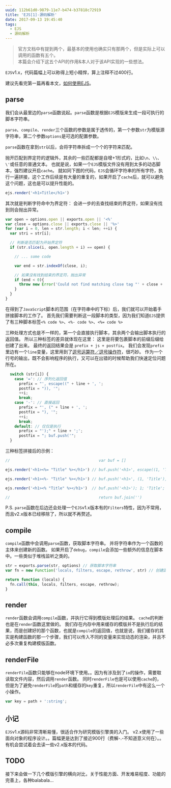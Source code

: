 ```yaml
---
uuid: 112b61d0-9879-11e7-b474-b37818c72919
title: 'EJS[1]-源码解析'
date: 2017-09-13 19:45:40
tags:
  - EJS
  - 源码解析
---
```


> 官方文档中有提到两个，最基本的使用也确实只有那两个，但是实际上可以调用的函数有五个。  
> 本篇会介绍下这五个API的作用&本人对于该API实现的一些想法。

<!-- more -->

`EJS`v1.x，代码篇幅上可以称得上短小精悍，算上注释不过400行。

建议先看完第一篇再看本文，[如何使用EJS](/2017/09/11/EJS-0-如何使用EJS/)。

## parse

我们会从最里边的`parse`函数说起。`parse`函数是根据`EJS`模版来生成一段可执行的脚本字符串。

`parse`、`compile`、`render`三个函数的参数是属于透传的，第一个参数`str`为模版源字符串，第二个参数`options`是可选的配置参数。

`parse`函数在拿到`str`以后，会将字符串拆成一个个的字符来匹配。

抛开匹配到界定符的逻辑外，其余的一些匹配都是自增+1形式的，比如`\n`、`\\`、`\'`或任意的普通文本。
也就是说，如果一个`EJS`模版文件没有用到太多的动态脚本，强烈建议开启`cache`。
就如同下图的代码，`EJS`会循环字符串的所有字符，执行一遍拼接，这个工作后续是有大量的重复的，如果开启了`cache`后，就可以避免这个问题，这也是可以提升性能的。

```javascript
ejs.render('<h1>Title</h1>')
```

其次就是判断字符命中为界定符：
会进一步的去查找结束的界定符，如果没有找到则会抛出异常。

```javascript
var open = options.open || exports.open || '<%'
var close = options.close || exports.close || '%>'
for (var i = 0, len = str.length; i < len; ++i) {
  var stri = str[i];

  // 判断是否匹配为开始界定符
  if (str.slice(i, open.length + i) == open) {

    // ... some code

    var end = str.indexOf(close, i);

    // 如果没有找到结束的界定符，抛出异常
    if (end < 0){
      throw new Error('Could not find matching close tag "' + close + '".');
    }
  }
}
```

在得到了`JavaScript`脚本的范围（在字符串中的下标）后，我们就可以开始着手拼接脚本的工作了。
首先我们需要判断这一段脚本的类型，因为我们知道`EJS`提供了有三种脚本标签`<% code %>`、`<%- code %>`、`<%= code %>`

三种处理方式也是不一样的，第一个会直接执行脚本，其余两个会输出脚本执行的返回值。
所以三种标签的差异就体现在这里：
这里是将要包裹脚本的前缀后缀给创建了出来。
最终的返回结果会是 `prefix + js + postfix`。
我们会发现`prefix`里边有一个`line`变量，这里用到了[逗号运算符／逗号操作符](https://developer.mozilla.org/zh-CN/docs/Web/JavaScript/Reference/Operators/Comma_Operator)，很巧妙。
作为一个行号的输出，既不会影响程序的执行，又可以在出错的时候帮助我们快速定位问题所在。

```javascript
  switch (str[i]) {
    case '=': // 序列化返回值
      prefix = "', escape((" + line + ', ';
      postfix = ")), '";
      ++i;
      break;
    case '-': // 直接返回
      prefix = "', (" + line + ', ';
      postfix = "), '";
      ++i;
      break;
    default: // 仅仅是执行
      prefix = "');" + line + ';';
      postfix = "; buf.push('";
  }
```

三种标签拼接后的示例：

```javascript
//                                       var buf = []

ejs.render('<h1><%= "Title" %></h1>') // buf.push('<h1>', escape((1, 'Title')), '</h1>')

ejs.render('<h1><%- "Title" %></h1>') // buf.push('<h1>', (1, 'Title'), '</h1>')

ejs.render('<h1><% "Title" %></h1>')  // buf.push('<h1>'); 1; 'Title'; buf.push('</h1>')

//                                       return buf.join('')
```

P.S. `parse`函数在后边还会处理一个`EJS`v1.x版本有的`Filters`特性，因为不常用，而且v2.x版本已经移除了，所以就不再赘述。

## compile

`compile`函数中会调用`parse`函数，获取脚本字符串。
并将字符串作为一个函数的主体来创建新的函数。
如果开启了`debug`，`compile`会添加一些额外的信息在脚本中。一些类似于堆栈监听之类的。

```javascript
str = exports.parse(str, options) // 获取脚本字符串
var fn = new Function('locals, filters, escape, rethrow', str) // 创建函数

return function (locals) {
  fn.call(this, locals, filters, escape, rethrow);
}
```

## render

`render`函数会调用`compile`函数，并执行它得到模版处理后的结果。
`cache`的判断也是在`render`函数这里做的。
我们存在内存中用来缓存的模版并不是执行后的结果，而是创建好的那个函数，也就是`compile`的返回值，也就是说，我们缓存的其实是构建函数的那一个步骤，我们可以传入不同的变量来实现动态的渲染，并且不必多次重复构建模版函数。


## renderFile

`renderFile`函数只能够在node环境下使用。。因为有涉及到了`io`的操作，需要取读取文件内容，然后调用`render`函数。
同时`renderFile`也是可以使用`cache`的，但是为了避免`renderFile`的`path`和缓存的`key`重复，所以`renderFile`中有这么一个小操作。
```javascript
var key = path + ':string';
```

## 小记

`EJS`v1.x源码非常清晰易懂，很适合作为研究模版引擎类的入门。
v2.x使用了一些面向对象的程序设计。。篇幅更是达到了接近900行（费解-.-不知道意义何在）。。有机会尝试着会去读一些v2.x版本的代码。

## TODO

接下来会做一下几个模版引擎的横向对比，关于性能方面、开发难易程度、功能的完善上，各种balabala...
